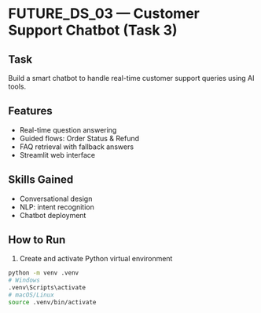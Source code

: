 # FUTURE_DS_03 — Customer Support Chatbot (Task 3)

## Task
Build a smart chatbot to handle real-time customer support queries using AI tools.

## Features
- Real-time question answering
- Guided flows: Order Status & Refund
- FAQ retrieval with fallback answers
- Streamlit web interface

## Skills Gained
- Conversational design
- NLP: intent recognition
- Chatbot deployment

## How to Run
1. Create and activate Python virtual environment
```bash
python -m venv .venv
# Windows
.venv\Scripts\activate
# macOS/Linux
source .venv/bin/activate
